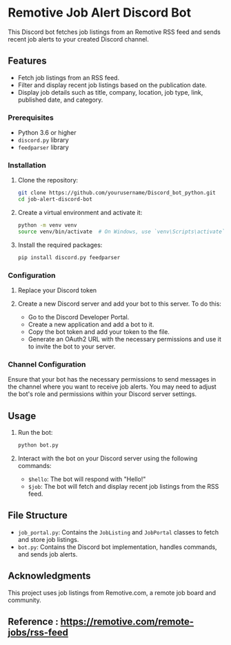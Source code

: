 # Remotive Job Alert Discord Bot

This Discord bot fetches job listings from an Remotive RSS feed and sends recent job alerts to your created  Discord channel. 

## Features

- Fetch job listings from an RSS feed.
- Filter and display recent job listings based on the publication date.
- Display job details such as title, company, location, job type, link, published date, and category.


### Prerequisites

- Python 3.6 or higher
- `discord.py` library
- `feedparser` library

### Installation

1. Clone the repository:

    ```bash
    git clone https://github.com/yourusername/Discord_bot_python.git
    cd job-alert-discord-bot
    ```

2. Create a virtual environment and activate it:

    ```bash
    python -m venv venv
    source venv/bin/activate  # On Windows, use `venv\Scripts\activate`
    ```

3. Install the required packages:

    ```bash
    pip install discord.py feedparser
    ```

### Configuration

1. Replace your Discord token 

  
2. Create a new Discord server and add your bot to this server. To do this:
   - Go to the Discord Developer Portal.
   - Create a new application and add a bot to it.
   - Copy the bot token and add your token to the file.
   - Generate an OAuth2 URL with the necessary permissions and use it to invite the bot to your server.

### Channel Configuration

Ensure that your bot has the necessary permissions to send messages in the channel where you want to receive job alerts. 
You may need to adjust the bot's role and permissions within your Discord server settings.

## Usage

1. Run the bot:

    ```bash
    python bot.py
    ```

2. Interact with the bot on your Discord server using the following commands:
    - `$hello`: The bot will respond with "Hello!"
    - `$job`: The bot will fetch and display recent job listings from the RSS feed.


## File Structure

- `job_portal.py`: Contains the `JobListing` and `JobPortal` classes to fetch and store job listings.
- `bot.py`: Contains the Discord bot implementation, handles commands, and sends job alerts.


## Acknowledgments
This project uses job listings from Remotive.com, a remote job board and community.

## Reference : https://remotive.com/remote-jobs/rss-feed



